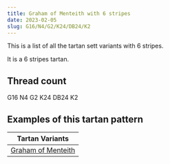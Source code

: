 ```yaml
---
title: Graham of Menteith with 6 stripes
date: 2023-02-05
slug: G16/N4/G2/K24/DB24/K2
---
```

This is a list of all the tartan sett variants with 6 stripes.

It is a 6 stripes tartan.


## Thread count
G16 N4 G2 K24 DB24 K2

## Examples of this tartan pattern

| Tartan Variants |
|---------------|
| [Graham of Menteith](/variants/g16/n4/g2/k24/db24/k2-db000064-g004c00-k000000-nd0d0d0)||
